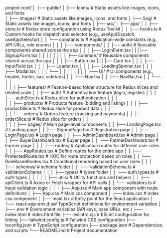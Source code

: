 
project-root/
│
├── public/
│   ├── Icons/           # Static assets like images, icons, and fonts   
│   ├── Images/           # Static assets like images, icons, and fonts
│   ├── Svg/           # Static assets like images, icons, and fonts
│
├── src/
│   ├── app/
│   │   ├── store.ts      # Redux store configuration using Redux Toolkit
│   │   ├── hooks.ts      # Custom hooks for dispatch and selector (e.g., useAppDispatch, useAppSelector)
│   │   └── constants.ts  # Application-wide constants (e.g., API URLs, role enums)
│   │
│   ├── components/
│   │   ├── auth/       # Reusable components shared across the app
│   │   │   ├── LoginForm.tsx
|   |   |   |── SignupForm.tsx
│   │   |
│   │   |
│   │   ├── common/       # Reusable components shared across the app
│   │   │   ├── Button.tsx
|   |   |   |── Card.tsx
│   │   │   ├── InputField.tsx
│   │   │   ├── Loader.tsx
│   │   │   ├── LoadingSpinner.tsx
│   │   │   ├── Modal.tsx
│   │   │   └──
│   │   |
│   │   |
│   │   ├── UI/      # UI components (e.g., header, footer, nav, sidebars)
│   │       ├── Nav.tsx
│   │       ├── NavBar,tsx
│   │       └── 
│   │  
│   │
│   ├── features/         # Feature-based folder structure for Redux slices and related code
│   │   ├── auth/         # Authentication feature (login, register)
│   │   │   ├── authSlice.ts       # Redux slice for authentication
│   │   │   
│   │   ├── products/     # Products feature (bidding and listing)
│   │   │   ├── productSlice.ts    # Redux slice for product data
│   │   │   
│   │   └── orders/       # Orders feature (tracking and payments)
│   │       ├── orderSlice.ts      # Redux slice for orders
│   │       
│   │
│   ├── pages/                    # Main page-level components
│   │   ├── LandingPage.tsx       # Landing page
│   │   ├── SignupPage.tsx        # Registration page
│   │   ├── LoginPage.tsx         # Login page
│   │   ├── AdminDashboard.tsx    # Admin page
│   │   ├── BuyerDashboard.tsx    # Buyer page
│   │   └── FarmerDashboard.tsx   # Farmer page
│   │
│   ├── routes/           # Application routes for different user roles
│   │   ├── AppRoutes.tsx         # Define routes for the entire app
│   │   ├── ProtectedRoute.tsx    # HOC for route protection based on roles
│   │   └── RoleBasedRoutes.tsx   # Conditional rendering based on user roles
│   │
│   ├── schemas/              # schema folder
│   │   └── validationSchema.ts   # validationSchema
│   │
│   ├── types/              # types folder
│   │   └── auth.types.ts   # auth types
│   │
│   │
│   ├── utils/            # Utility functions and helpers
│   │   ├── apiClient.ts          # Axios or Fetch wrapper for API calls
│   │   └── validators.ts         # Input validation logic
│   │
│   ├── App.tsx           # Main app component with route definitions
│   ├── App.css           # Main css component
│   ├── index.css           # index css component
│   ├── main.tsx         # Entry point for the React application
│   └── react-app-env.d.ts# TypeScript definitions for environment variables
│
├── .env                  # Environment variables (API keys, base URLs, etc.)
├── index.html            # index.html file
├── .eslintrc.cjs         # ESLint configuration for linting
├── tailwind.config.js    # Tailwind CSS configuration
├── tsconfig.json         # TypeScript configuration
├── package.json          # Dependencies and scripts
└── README.md             # Project documentation

